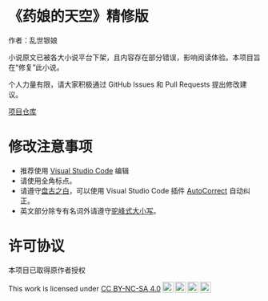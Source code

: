 # 《药娘的天空》精修版
作者：乱世银娘

小说原文已被各大小说平台下架，且内容存在部分错误，影响阅读体验。本项目旨在“修复”此小说。

个人力量有限，请大家积极通过 GitHub Issues 和 Pull Requests 提出修改建议。

[项目仓库](https://github.com/yndtk/YaoNiangDeTianKong-Fix)

# 修改注意事项
- 推荐使用 [Visual Studio Code](https://code.visualstudio.com) 编辑
- 请使用全角标点。
- 请遵守[盘古之白](https://github.com/vinta/pangu.js)，可以使用 Visual Studio Code 插件 [AutoCorrect](https://marketplace.visualstudio.com/items?itemName=huacnlee.autocorrect) 自动纠正。
- 英文部分除专有名词外请遵守[驼峰式大小写](https://zh.wikipedia.org/zh-hans/%E9%A7%9D%E5%B3%B0%E5%BC%8F%E5%A4%A7%E5%B0%8F%E5%AF%AB)。

# 许可协议
本项目已取得原作者授权

<p xmlns:cc="http://creativecommons.org/ns#" >This work is licensed under <a href="http://creativecommons.org/licenses/by-nc-sa/4.0/?ref=chooser-v1" target="_blank" rel="license noopener noreferrer" style="display:inline-block;">CC BY-NC-SA 4.0<img style="height:22px!important;margin-left:3px;vertical-align:text-bottom;" src="https://mirrors.creativecommons.org/presskit/icons/cc.svg?ref=chooser-v1"><img style="height:22px!important;margin-left:3px;vertical-align:text-bottom;" src="https://mirrors.creativecommons.org/presskit/icons/by.svg?ref=chooser-v1"><img style="height:22px!important;margin-left:3px;vertical-align:text-bottom;" src="https://mirrors.creativecommons.org/presskit/icons/nc.svg?ref=chooser-v1"><img style="height:22px!important;margin-left:3px;vertical-align:text-bottom;" src="https://mirrors.creativecommons.org/presskit/icons/sa.svg?ref=chooser-v1"></a></p>